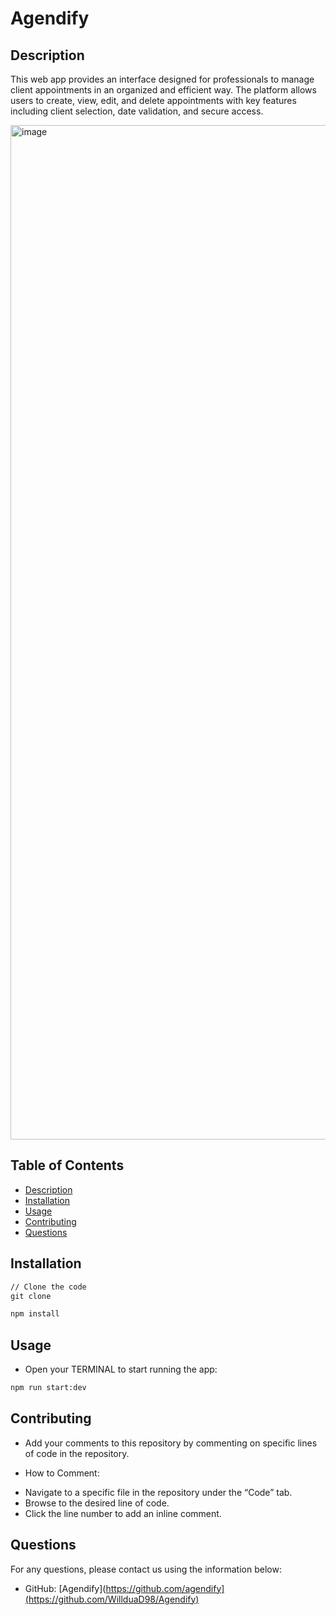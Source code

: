 # Agendify

## Description

This web app provides an interface designed for professionals to manage client appointments in an organized and efficient way. The platform allows users to create, view, edit, and delete appointments with key features including client selection, date validation, and secure access.

<img width="1623" alt="image" src="https://github.com/user-attachments/assets/0782ff5e-9ad4-4ba1-902e-a018c586c686" />

## Table of Contents
- [Description](#description)
- [Installation](#installation)
- [Usage](#usage)
- [Contributing](#contributing)
- [Questions](#questions)

##  Installation 

```md
// Clone the code
git clone 
```
```bash
npm install
```

## Usage

* Open your TERMINAL to start running the app:

```bash
npm run start:dev
```

 ##  Contributing
* Add your comments to this repository by commenting on specific lines of code in the repository.

* How to Comment:
- Navigate to a specific file in the repository under the “Code” tab.
- Browse to the desired line of code.
- Click the line number to add an inline comment.

 ##  Questions
For any questions, please contact us using the information below:
- GitHub: [Agendify](https://github.com/agendify](https://github.com/WillduaD98/Agendify)
 

